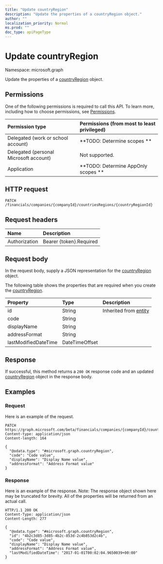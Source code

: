 ```yaml
---
title: "Update countryRegion"
description: "Update the properties of a countryRegion object."
author: ""
localization_priority: Normal
ms.prod: ""
doc_type: apiPageType
---
```


# Update countryRegion

Namespace: microsoft.graph

Update the properties of a [countryRegion](../resources/countryregion.md) object.

## Permissions
One of the following permissions is required to call this API. To learn more, including how to choose permissions, see [Permissions](/concepts/permissions-reference.md).

|Permission type|Permissions (from most to least privileged)|
|:---|:---|
|Delegated (work or school account)|**TODO: Determine scopes **|
|Delegated (personal Microsoft account)|Not supported.|
|Application|**TODO: Determine AppOnly scopes **|

## HTTP request
<!-- {
  "blockType": "ignored"
}
-->
``` http
PATCH /financials/companies/{companyId}/countriesRegions/{countryRegionId}
```

## Request headers
|Name|Description|
|:---|:---|
|Authorization|Bearer {token}.Required|

## Request body
In the request body, supply a JSON representation for the [countryRegion](../resources/countryregion.md) object.

The following table shows the properties that are required when you create the [countryRegion](../resources/countryregion.md).

|Property|Type|Description|
|:---|:---|:---|
|id|String| Inherited from [entity](../resources/entity.md)|
|code|String||
|displayName|String||
|addressFormat|String||
|lastModifiedDateTime|DateTimeOffset||



## Response
If successful, this method returns a `200 OK` response code and an updated [countryRegion](../resources/countryregion.md) object in the response body.

## Examples

### Request
Here is an example of the request.
<!-- {
  "blockType": "request",
  "name": "update_countryregion"
}
-->
``` http
PATCH https://graph.microsoft.com/beta/financials/companies/{companyId}/countriesRegions/{countryRegionId}
Content-type: application/json
Content-length: 164

{
  "@odata.type": "#microsoft.graph.countryRegion",
  "code": "Code value",
  "displayName": "Display Name value",
  "addressFormat": "Address Format value"
}
```

### Response
Here is an example of the response. Note: The response object shown here may be truncated for brevity. All of the properties will be returned from an actual call.
<!-- {
  "blockType": "response",
  "truncated": true
}
-->
``` http
HTTP/1.1 200 OK
Content-Type: application/json
Content-Length: 277

{
  "@odata.type": "#microsoft.graph.countryRegion",
  "id": "4b2c3d85-3d85-4b2c-853d-2c4b853d2c4b",
  "code": "Code value",
  "displayName": "Display Name value",
  "addressFormat": "Address Format value",
  "lastModifiedDateTime": "2017-01-01T00:02:04.9650039+00:00"
}
```


